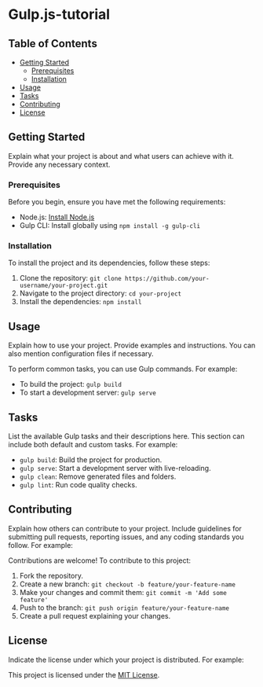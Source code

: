 # Gulp.js-tutorial

## Table of Contents

- [Getting Started](#getting-started)
  - [Prerequisites](#prerequisites)
  - [Installation](#installation)
- [Usage](#usage)
- [Tasks](#tasks)
- [Contributing](#contributing)
- [License](#license)

## Getting Started

Explain what your project is about and what users can achieve with it. Provide any necessary context.

### Prerequisites

Before you begin, ensure you have met the following requirements:

- Node.js: [Install Node.js](https://nodejs.org/)
- Gulp CLI: Install globally using `npm install -g gulp-cli`

### Installation

To install the project and its dependencies, follow these steps:

1. Clone the repository: `git clone https://github.com/your-username/your-project.git`
2. Navigate to the project directory: `cd your-project`
3. Install the dependencies: `npm install`

## Usage

Explain how to use your project. Provide examples and instructions. You can also mention configuration files if necessary.

To perform common tasks, you can use Gulp commands. For example:

- To build the project: `gulp build`
- To start a development server: `gulp serve`

## Tasks

List the available Gulp tasks and their descriptions here. This section can include both default and custom tasks. For example:

- `gulp build`: Build the project for production.
- `gulp serve`: Start a development server with live-reloading.
- `gulp clean`: Remove generated files and folders.
- `gulp lint`: Run code quality checks.

## Contributing

Explain how others can contribute to your project. Include guidelines for submitting pull requests, reporting issues, and any coding standards you follow. For example:

Contributions are welcome! To contribute to this project:

1. Fork the repository.
2. Create a new branch: `git checkout -b feature/your-feature-name`
3. Make your changes and commit them: `git commit -m 'Add some feature'`
4. Push to the branch: `git push origin feature/your-feature-name`
5. Create a pull request explaining your changes.

## License

Indicate the license under which your project is distributed. For example:

This project is licensed under the [MIT License](LICENSE).
